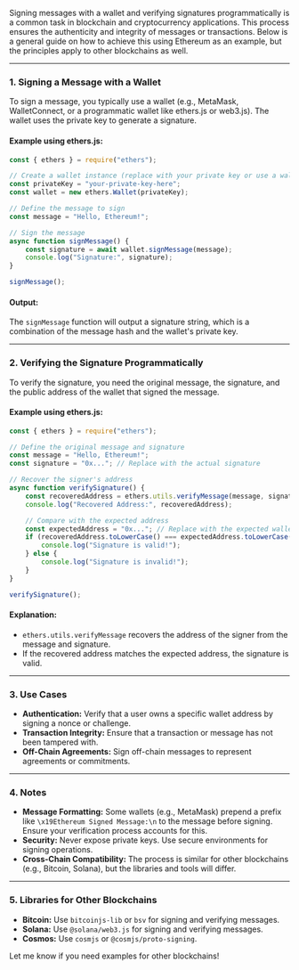 Signing messages with a wallet and verifying signatures programmatically is a common task in blockchain and cryptocurrency applications. This process ensures the authenticity and integrity of messages or transactions. Below is a general guide on how to achieve this using Ethereum as an example, but the principles apply to other blockchains as well.

---

### **1. Signing a Message with a Wallet**
To sign a message, you typically use a wallet (e.g., MetaMask, WalletConnect, or a programmatic wallet like ethers.js or web3.js). The wallet uses the private key to generate a signature.

#### Example using **ethers.js**:
```javascript
const { ethers } = require("ethers");

// Create a wallet instance (replace with your private key or use a wallet provider)
const privateKey = "your-private-key-here";
const wallet = new ethers.Wallet(privateKey);

// Define the message to sign
const message = "Hello, Ethereum!";

// Sign the message
async function signMessage() {
    const signature = await wallet.signMessage(message);
    console.log("Signature:", signature);
}

signMessage();
```

#### Output:
The `signMessage` function will output a signature string, which is a combination of the message hash and the wallet's private key.

---

### **2. Verifying the Signature Programmatically**
To verify the signature, you need the original message, the signature, and the public address of the wallet that signed the message.

#### Example using **ethers.js**:
```javascript
const { ethers } = require("ethers");

// Define the original message and signature
const message = "Hello, Ethereum!";
const signature = "0x..."; // Replace with the actual signature

// Recover the signer's address
async function verifySignature() {
    const recoveredAddress = ethers.utils.verifyMessage(message, signature);
    console.log("Recovered Address:", recoveredAddress);

    // Compare with the expected address
    const expectedAddress = "0x..."; // Replace with the expected wallet address
    if (recoveredAddress.toLowerCase() === expectedAddress.toLowerCase()) {
        console.log("Signature is valid!");
    } else {
        console.log("Signature is invalid!");
    }
}

verifySignature();
```

#### Explanation:
- `ethers.utils.verifyMessage` recovers the address of the signer from the message and signature.
- If the recovered address matches the expected address, the signature is valid.

---

### **3. Use Cases**
- **Authentication:** Verify that a user owns a specific wallet address by signing a nonce or challenge.
- **Transaction Integrity:** Ensure that a transaction or message has not been tampered with.
- **Off-Chain Agreements:** Sign off-chain messages to represent agreements or commitments.

---

### **4. Notes**
- **Message Formatting:** Some wallets (e.g., MetaMask) prepend a prefix like `\x19Ethereum Signed Message:\n` to the message before signing. Ensure your verification process accounts for this.
- **Security:** Never expose private keys. Use secure environments for signing operations.
- **Cross-Chain Compatibility:** The process is similar for other blockchains (e.g., Bitcoin, Solana), but the libraries and tools will differ.

---

### **5. Libraries for Other Blockchains**
- **Bitcoin:** Use `bitcoinjs-lib` or `bsv` for signing and verifying messages.
- **Solana:** Use `@solana/web3.js` for signing and verifying messages.
- **Cosmos:** Use `cosmjs` or `@cosmjs/proto-signing`.

Let me know if you need examples for other blockchains!
